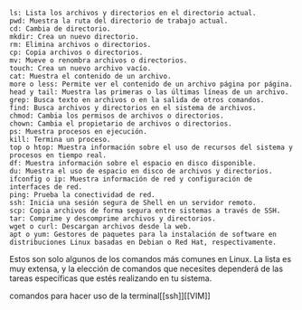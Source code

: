    ls: Lista los archivos y directorios en el directorio actual.
    pwd: Muestra la ruta del directorio de trabajo actual.
    cd: Cambia de directorio.
    mkdir: Crea un nuevo directorio.
    rm: Elimina archivos o directorios.
    cp: Copia archivos o directorios.
    mv: Mueve o renombra archivos o directorios.
    touch: Crea un nuevo archivo vacío.
    cat: Muestra el contenido de un archivo.
    more o less: Permite ver el contenido de un archivo página por página.
    head y tail: Muestra las primeras o las últimas líneas de un archivo.
    grep: Busca texto en archivos o en la salida de otros comandos.
    find: Busca archivos y directorios en el sistema de archivos.
    chmod: Cambia los permisos de archivos o directorios.
    chown: Cambia el propietario de archivos o directorios.
    ps: Muestra procesos en ejecución.
    kill: Termina un proceso.
    top o htop: Muestra información sobre el uso de recursos del sistema y procesos en tiempo real.
    df: Muestra información sobre el espacio en disco disponible.
    du: Muestra el uso de espacio en disco de archivos y directorios.
    ifconfig o ip: Muestra información de red y configuración de interfaces de red.
    ping: Prueba la conectividad de red.
    ssh: Inicia una sesión segura de Shell en un servidor remoto.
    scp: Copia archivos de forma segura entre sistemas a través de SSH.
    tar: Comprime y descomprime archivos y directorios.
    wget o curl: Descargan archivos desde la web.
    apt o yum: Gestores de paquetes para la instalación de software en distribuciones Linux basadas en Debian o Red Hat, respectivamente.

Estos son solo algunos de los comandos más comunes en Linux. La lista es muy extensa, y la elección de comandos que necesites dependerá de las tareas específicas que estés realizando en tu sistema.

comandos para hacer uso de la terminal[[ssh]][[VIM]]